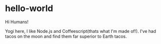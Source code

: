 # hello-world

Hi Humans!

Yogi here, I like Node.js and Coffeescript(thats what I'm made of!).
I've  had tacos on  the moon and find them far superior to Earth tacos.